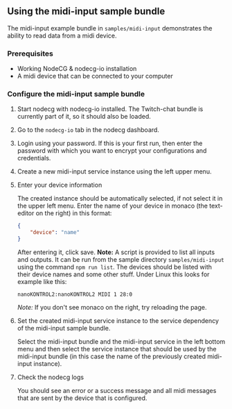 ## Using the midi-input sample bundle

The midi-input example bundle in `samples/midi-input` demonstrates the ability to read data from a midi device.

### Prerequisites

-   Working NodeCG & nodecg-io installation
-   A midi device that can be connected to your computer

### Configure the midi-input sample bundle

1. Start nodecg with nodecg-io installed. The Twitch-chat bundle is currently part of it, so it should also be loaded.

2. Go to the `nodecg-io` tab in the nodecg dashboard.

3. Login using your password. If this is your first run, then enter the password with which you want to encrypt your configurations and credentials.

4. Create a new midi-input service instance using the left upper menu.

5. Enter your device information

    The created instance should be automatically selected, if not select it in the upper left menu. Enter the name of your device in monaco (the text-editor on the right) in this format:

    ```json
    {
        "device": "name"
    }
    ```

    After entering it, click save.
    **Note:** A script is provided to list all inputs and outputs. It can be run from the sample directory `samples/midi-input` using the command `npm run list`. The devices should be listed with their device names and some other stuff.
    Under Linux this looks for example like this:

    ```
    nanoKONTROL2:nanoKONTROL2 MIDI 1 28:0
    ```

    _Note:_ If you don't see monaco on the right, try reloading the page.

6. Set the created midi-input service instance to the service dependency of the midi-input sample bundle.

    Select the midi-input bundle and the midi-input service in the left bottom menu and then select the service instance that should be used by the midi-input bundle (in this case the name of the previously created midi-input instance).

7. Check the nodecg logs

    You should see an error or a success message and all midi messages that are sent by the device that is configured.
